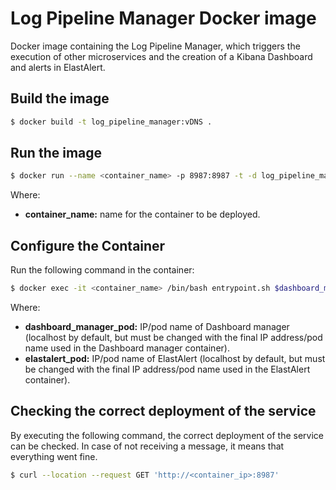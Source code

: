 # Log Pipeline Manager Docker image

Docker image containing the Log Pipeline Manager, which triggers the execution of other microservices and the creation of a Kibana Dashboard and alerts in ElastAlert.

## Build the image

```sh
$ docker build -t log_pipeline_manager:vDNS .
```

## Run the image

```sh
$ docker run --name <container_name> -p 8987:8987 -t -d log_pipeline_manager:vDNS
```

Where:

* **container_name:** name for the container to be deployed.

## Configure the Container

Run the following command in the container:

```sh
$ docker exec -it <container_name> /bin/bash entrypoint.sh $dashboard_manager_pod $elastalert_pod
```

Where:

* **dashboard_manager_pod:** IP/pod name of Dashboard manager (localhost by default, but must be changed with the final IP address/pod name used in the Dashboard manager container).
* **elastalert_pod:** IP/pod name of ElastAlert (localhost by default, but must be changed with the final IP address/pod name used in the ElastAlert container).

## Checking the correct deployment of the service

By executing the following command, the correct deployment of the service can be checked. In case of not receiving a message, it means that everything went fine.

```sh
$ curl --location --request GET 'http://<container_ip>:8987'
```
